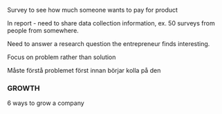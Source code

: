 Survey to see how much someone wants to pay for product

In report - need to share data collection information, ex. 50 surveys from people from somewhere.

Need to answer a research question the entrepreneur finds interesting.

Focus on problem rather than solution

Måste förstå problemet först innan börjar kolla på den
### GROWTH

6 ways to grow a company



